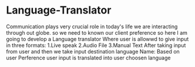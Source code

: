 # Language-Translator
Communication plays very crucial role in today's life we are interacting through out globe. so we need to known our client preference so here I am going to develop a Language translator 
      Where user is allowwd to give input in three formats:
                                                  1.Live speak
                                                  2.Audio File
                                                  3.Manual Text
     After taking input from user and then we take input destination language Name:
                                    Based on user Perference user input is translated into user choosen language
